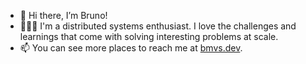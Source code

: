 - 👋 Hi there, I’m Bruno!
- 👨🏽‍💻 I'm a distributed systems enthusiast. I love the challenges and learnings that come with solving interesting problems at scale.
- 📫 You can see more places to reach me at <a rel="me" href="https://bmvs.dev">bmvs.dev</a>.
